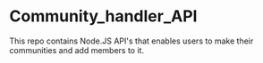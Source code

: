 # Community_handler_API
This repo contains Node.JS API's that enables users to make their communities and add members to it.
